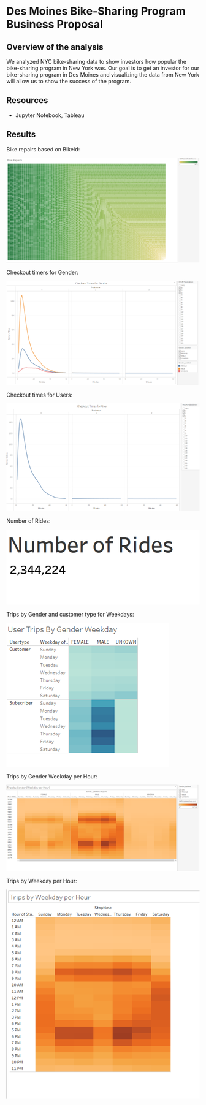 # Des Moines Bike-Sharing Program Business Proposal

## Overview of the analysis
We analyzed NYC bike-sharing data to show investors how popular the bike-sharing program in New York was. Our goal is to get an investor for our bike-sharing program in Des Moines and visualizing the data from New York will allow us to show the success of the program. 
## Resources 

[Link to dashboard]: (https://public.tableau.com/app/profile/nick.foley3714/viz/NYC_Citibike_Challenge_16583692639070/TheStoryofNYCData?publish=yes)

-	Jupyter Notebook, Tableau  
## Results
Bike repairs based on BikeId: 

![Bike-repairs](https://github.com/NickFoley47/Bikesharing/blob/main/pics/Bike-repairs.PNG)

Checkout timers for Gender: 

![Checkout-gender](https://github.com/NickFoley47/Bikesharing/blob/main/pics/Checkout-gender.PNG)

Checkout times for Users:

![Checkout-user](https://github.com/NickFoley47/Bikesharing/blob/main/pics/Checkout-user.PNG) 

Number of Rides:

![Num-rides]( https://github.com/NickFoley47/Bikesharing/blob/main/pics/Num-rides.PNG)

Trips by Gender and customer type for Weekdays:

![trips-customer-type]( https://github.com/NickFoley47/Bikesharing/blob/main/pics/trips-customer-type.PNG)

Trips by Gender Weekday per Hour: 

![trips-gender]( https://github.com/NickFoley47/Bikesharing/blob/main/pics/trips-gender.PNG)

Trips by Weekday per Hour:

![trips-weekday](https://github.com/NickFoley47/Bikesharing/blob/main/pics/trips-weekday.PNG)
